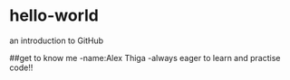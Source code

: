 # hello-world
an introduction to GitHub

##get to know me
-name:Alex Thiga
-always eager to learn and practise code!!
